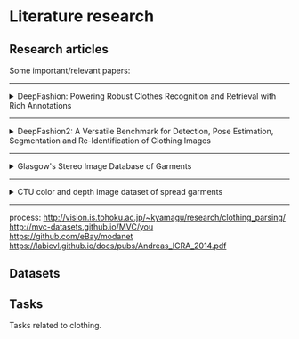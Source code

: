 # Literature research

## Research  articles

Some important/relevant papers:

--------------------------------------------------------------------------------
<details>
<summary>DeepFashion: Powering Robust Clothes Recognition and Retrieval with Rich Annotations</summary>
<br>

### Links
[link to paper](./pdf/deepfashion.pdf)  
[link to repository](http://mmlab.ie.cuhk.edu.hk/projects/DeepFashion.html)

### Summary
Present a novel dataset with categories, attributes, land mark bounding boxes and cross-domain image pairs of clothes in 2 domains: shopping websites and consumes
Design a state-of-the-art architecture called FashionNet
Define 3 benchmarks

### Tasks
* category and attribute prediction
* in-shop clothing retrieval (matching 2 images)
* consumer-shop clothing retrieval (matching 2 images)

### Datasets
* DeepFashion

### read by
* Nik
</details>

--------------------------------------------------------------------------------
<details>
<summary>DeepFashion2: A Versatile Benchmark for Detection, Pose Estimation, Segmentation and Re-Identification of Clothing Images</summary>
<br>

#### Links
[Link to paper](./pdf/deepfashion2.pdf)  
[Link to repository](https://github.com/switchablenorms/DeepFashion2 )

#### Summary
This is a summary of the paper.

#### Tasks
* 1
* 2
* 3

#### Datasets
* DeepFashion2

#### read by
* 1
</details>

--------------------------------------------------------------------------------
<details>
<summary>Glasgow's Stereo Image Database of Garments</summary>
<br>

#### Links
[Link to paper](./pdf/glasgow_database.pdf)  
[Link to repository](https://sites.google.com/site/ugstereodatabase/)

#### Summary
This is a summary of the paper

#### Tasks
* 1
* 2
* 3

#### Datasets
* 1

#### read by
* 1
</details>

--------------------------------------------------------------------------------
<details>
<summary>CTU color and depth image dataset of spread
garments</summary>
<br>

#### Links
[Link to paper](./pdf/ctu_color_depth.pdf)  
[Link to repository](https://github.com/CloPeMa/garment_dataset)

#### Summary
This is a summary of the paper

#### Tasks
* 1
* 2
* 3

#### Datasets
* 1

#### read by
* 1
</details>

--------------------------------------------------------------------------------
process:
http://vision.is.tohoku.ac.jp/~kyamagu/research/clothing_parsing/  
http://mvc-datasets.github.io/MVC/you  
https://github.com/eBay/modanet  
https://labicvl.github.io/docs/pubs/Andreas_ICRA_2014.pdf  



## Datasets

## Tasks

Tasks related to clothing.
